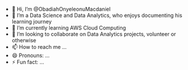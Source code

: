 - 👋 Hi, I’m @ObadiahOnyeleonuMacdaniel
- 👀 I’m a Data Science and Data Analytics, who enjoys documenting his learning journey
- 🌱 I’m currently learning AWS Cloud Computing
- 💞️ I’m looking to collaborate on Data Analytics projects, volunteer or otherwise
- 📫 How to reach me ...
- 😄 Pronouns: ...
- ⚡ Fun fact: ...

<!---
ObadiahOnyeleonuMacdaniel/ObadiahOnyeleonuMacdaniel is a ✨ special ✨ repository because its `README.md` (this file) appears on your GitHub profile.
You can click the Preview link to take a look at your changes.
--->
